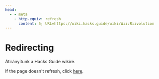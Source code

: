 ```yaml
---
head:
  - - meta
    - http-equiv: refresh
      content: 5; URL=https://wiki.hacks.guide/wiki/Wii:Riivolution
---
```


# Redirecting

Átirányítunk a Hacks Guide wikire.

If the page doesn't refresh, click [here](https://wiki.hacks.guide/wiki/Wii:Riivolution).

